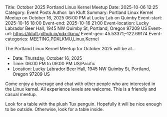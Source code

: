 Title: October 2025 Portland Linux Kernel Meetup
Date: 2025-10-06 12:25
Category: Event Posts
Author: Ian Kluft
Summary: Portland Linux Kernel Meetup on October 16, 2025 06:00 PM at Lucky Lab on Quimby
Event-start: 2025-10-16 18:00
Event-end: 2025-10-16 21:00
Event-location: Lucky Labrador Beer Hall, 1945 NW Quimby St, Portland, Oregon 97209 US
Event-url: https://ikluft.github.io/pdx-lkmu/
Event-geo: 45.53371;-122.69174
Event-categories: MEETING,PDXLKMU,Linux,Kernel

The Portland Linux Kernel Meetup for October 2025 will be at...

* Date: Thursday, October 16, 2025
* Time: 06:00 PM to 09:00 PM US/Pacific
* Location: Lucky Labrador Beer Hall, 1945 NW Quimby St, Portland, Oregon 97209 US

Come enjoy a beverage and chat with other people who are interested in the Linux kernel. All experience levels are welcome. This is a friendly and casual meetup.

Look for a table with the plush Tux penguin. Hopefully it will be nice enough to be outside. Otherwise, look for a table inside.
